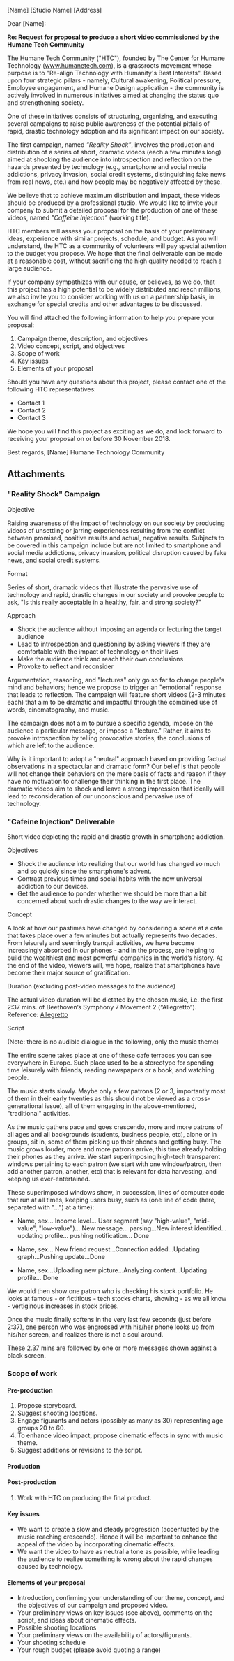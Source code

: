 [Name]
[Studio Name]
[Address]

Dear [Name]:

**Re: Request for proposal to produce a short video commissioned by the Humane Tech Community**

The Humane Tech Community ("HTC"), founded by The Center for Humane Technology (www.humanetech.com), is a grassroots movement whose purpose is to "Re-align Technology with Humanity's Best Interests". Based upon four strategic pillars - namely, Cultural awakening, Political pressure, Employee engagement, and Humane Design application - the community is actively involved in numerous initiatives aimed at changing the status quo and strengthening society.

One of these initiatives consists of structuring, organizing, and executing several campaigns to raise public awareness of the potential pitfalls of rapid, drastic technology adoption and its significant impact on our society.

The first campaign, named _"Reality Shock"_, involves the production and distribution of a series of short, dramatic videos (each a few minutes long) aimed at shocking the audience into introspection and reflection on the hazards presented by technology (e.g., smartphone and social media addictions, privacy invasion, social credit systems, distinguishing fake news from real news, etc.) and how people may be negatively affected by these.

We believe that to achieve maximum distribution and impact, these videos should be produced by a professional studio. We would like to invite your company to submit a detailed proposal for the production of one of these videos, named _"Caffeine Injection"_ (working title).

HTC members will assess your proposal on the basis of your preliminary ideas, experience with similar projects, schedule, and budget. As you will understand, the HTC as a community of volunteers will pay special attention to the budget you propose. We hope that the final deliverable can be made at a reasonable cost, without sacrificing the high quality needed to reach a large audience.

If your company sympathizes with our cause, or believes, as we do, that this project has a high potential to be widely distributed and reach millions, we also invite you to consider working with us on a partnership basis, in exchange for special credits and other advantages to be discussed. 

You will find attached the following information to help you prepare your proposal:

1. Campaign theme, description, and objectives
2. Video concept, script, and objectives
3. Scope of work
4. Key issues
5. Elements of your proposal

Should you have any questions about this project, please contact one of the following HTC representatives:

- Contact 1
- Contact 2
- Contact 3

We hope you will find this project as exciting as we do, and look forward to receiving your proposal on or before 30 November 2018.

Best regards,
[Name]
Humane Technology Community

## Attachments

### "Reality Shock" Campaign 

Objective

Raising awareness of the impact of technology on our society by producing videos of unsettling or jarring experiences resulting from the conflict between promised, positive results and actual, negative results. Subjects to be covered in this campaign include but are not limited to smartphone and social media addictions, privacy invasion, political disruption caused by fake news, and social credit systems.

Format

Series of short, dramatic videos that illustrate the pervasive use of technology and rapid, drastic changes in our society and provoke people to ask, "Is this really acceptable in a healthy, fair, and strong society?"

Approach

- Shock the audience without imposing an agenda or lecturing the target audience
- Lead to introspection and questioning by asking viewers if they are comfortable with the impact of technology on their lives
- Make the audience think and reach their own conclusions
- Provoke to reflect and reconsider

Argumentation, reasoning, and "lectures" only go so far to change people's mind and behaviors; hence we propose to trigger an "emotional" response that leads to reflection. The campaign will feature short videos (2-3 minutes each) that aim to be dramatic and impactful through the combined use of words, cinematography, and music. 

The campaign does not aim to pursue a specific agenda, impose on the audience a particular message, or impose a "lecture." Rather, it aims to provoke introspection by telling provocative stories, the conclusions of which are left to the audience.

Why is it important to adopt a "neutral" approach based on providing factual observations in a spectacular and dramatic form? Our belief is that people will not change their behaviors on the mere basis of facts and reason if they have no motivation to challenge their thinking in the first place. The dramatic videos aim to shock and leave a strong impression that ideally will lead to reconsideration of our unconscious and pervasive use of technology.

### "Cafeine Injection" Deliverable

Short video depicting the rapid and drastic growth in smartphone addiction.

Objectives

- Shock the audience into realizing that our world has changed so much and so quickly since the smartphone's advent.
- Contrast previous times and social habits with the now universal addiction to our devices.
- Get the audience to ponder whether we should be more than a bit concerned about such drastic changes to the way we interact.

Concept

A look at how our pastimes have changed by considering a scene at a cafe that takes place over a few minutes but actually represents two decades. From leisurely and seemingly tranquil activities, we have become increasingly absorbed in our phones - and in the process, are helping to build the wealthiest and most powerful companies in the world’s history. At the end of the video, viewers will, we hope, realize that smartphones have become their major source of gratification.

Duration (excluding post-video messages to the audience)

The actual video duration will be dictated by the chosen music, i.e. the first 2:37 mins. of Beethoven’s Symphony 7 Movement 2 (“Allegretto”). Reference: [Allegretto](https://www.youtube.com/watch?v=mgHxmAsINDk)

Script

(Note: there is no audible dialogue in the following, only the music theme)

The entire scene takes place at one of these cafe terraces you can see everywhere in Europe. Such place used to be a stereotype for spending time leisurely with friends, reading newspapers or a book, and watching people.

The music starts slowly. Maybe only a few patrons (2 or 3, importantly most of them in their early twenties as this should not be viewed as a cross-generational issue), all of them engaging in the above-mentioned, "traditional" activities.

As the music gathers pace and goes crescendo, more and more patrons of all ages and all backgrounds (students, business people, etc), alone or in groups, sit in, some of them picking up their phones and getting busy. The music grows louder, more and more patrons arrive, this time already holding their phones as they arrive. We start superimposing high-tech transparent windows pertaining to each patron (we start with one window/patron, then add another patron, another, etc) that is relevant for data harvesting, and keeping us ever-entertained.

These superimposed windows show, in succession, lines of computer code that run at all times, keeping users busy, such as (one line of code (here, separated with "...") at a time):

- Name, sex... Income level... User segment (say "high-value", "mid-value", "low-value")... New message... parsing...New interest identified... updating profile... pushing notification... Done

- Name, sex... New friend request...Connection added...Updating graph...Pushing update...Done

- Name, sex...Uploading new picture...Analyzing content...Updating profile... Done

We would then show one patron who is checking his stock portfolio. He looks at famous - or fictitious - tech stocks charts, showing - as we all know - vertiginous increases in stock prices.

Once the music finally softens in the very last few seconds (just before 2:37), one person who was engrossed with his/her phone looks up from his/her screen, and realizes there is not a soul around.

These 2.37 mins are followed by one or more messages shown against a black screen.

### Scope of work

#### Pre-production

1. Propose storyboard.
2. Suggest shooting locations.
3. Engage figurants and actors (possibly as many as 30) representing age groups 20 to 60.
4. To enhance video impact, propose cinematic effects in sync with music theme.
5. Suggest additions or revisions to the script.

#### Production

#### Post-production

1. Work with HTC on producing the final product.

#### Key issues

- We want to create a slow and steady progression (accentuated by the music reaching crescendo). Hence it will be important to enhance the appeal of the video by incorporating cinematic effects.
- We want the video to have as neutral a tone as possible, while leading the audience to realize something is wrong about the rapid changes caused by technology. 

#### Elements of your proposal

- Introduction, confirming your understanding of our theme, concept, and the objectives of our campaign and proposed video. 
- Your preliminary views on key issues (see above), comments on the script, and ideas about cinematic effects.
- Possible shooting locations
- Your preliminary views on the availability of actors/figurants.
- Your shooting schedule
- Your rough budget (please avoid quoting a range)

